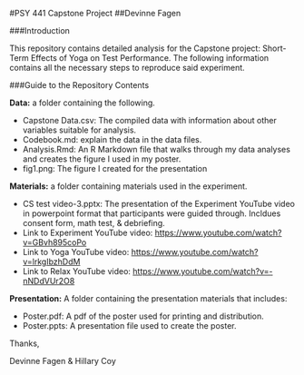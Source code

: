 #PSY 441 Capstone Project 
##Devinne Fagen

###Introduction

This repository contains detailed analysis for the Capstone project: Short-Term Effects of Yoga on Test Performance. The following information contains all the necessary steps to reproduce said experiment.

###Guide to the Repository Contents

**Data:** a folder containing the following.

* Capstone Data.csv: The compiled data with information about other variables suitable for analysis.
* Codebook.md: explain the data in the data files.
* Analysis.Rmd: An R Markdown file that walks through my data analyses and creates the figure I used in my poster.
* fig1.png: The figure I created for the presentation

**Materials:** a folder containing materials used in the experiment.

* CS test video-3.pptx: The presentation of the Experiment YouTube video in powerpoint format that participants were guided through. Incldues consent form, math test, & debriefing.
* Link to Experiment YouTube video: https://www.youtube.com/watch?v=GBvh895coPo
* Link to Yoga YouTube video: https://www.youtube.com/watch?v=lrkgIbzhDdM
* Link to Relax YouTube video: https://www.youtube.com/watch?v=-nNDdVUr2O8

**Presentation:** A folder containing the presentation materials that includes:

* Poster.pdf: A pdf of the poster used for printing and distribution.
* Poster.ppts: A presentation file used to create the poster.


Thanks,

Devinne Fagen & Hillary Coy